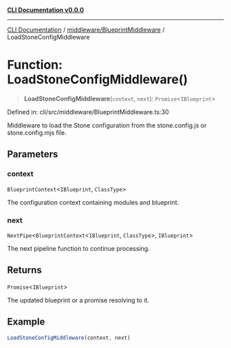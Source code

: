 [**CLI Documentation v0.0.0**](../../../README.md)

***

[CLI Documentation](../../../modules.md) / [middleware/BlueprintMiddleware](../README.md) / LoadStoneConfigMiddleware

# Function: LoadStoneConfigMiddleware()

> **LoadStoneConfigMiddleware**(`context`, `next`): `Promise`\<`IBlueprint`\>

Defined in: cli/src/middleware/BlueprintMiddleware.ts:30

Middleware to load the Stone configuration from the stone.config.js or stone.config.mjs file.

## Parameters

### context

`BlueprintContext`\<`IBlueprint`, `ClassType`\>

The configuration context containing modules and blueprint.

### next

`NextPipe`\<`BlueprintContext`\<`IBlueprint`, `ClassType`\>, `IBlueprint`\>

The next pipeline function to continue processing.

## Returns

`Promise`\<`IBlueprint`\>

The updated blueprint or a promise resolving to it.

## Example

```typescript
LoadStoneConfigMiddleware(context, next)
```
